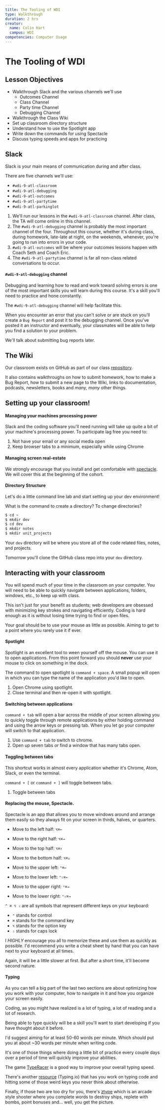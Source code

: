 ```yaml
---
title: The Tooling of WDI
type: Walkthrough
duration: 2 hrs
creator:
  name: Colin Hart
  campus: WDI
competencies: Computer Usage
---
```


# The Tooling of WDI

## Lesson Objectives

  - Walkthrough Slack and the various channels we'll use
    - Outcomes Channel
    - Class Channel
    - Party time Channel
    - Debugging Channel
  - Walkthrough the Class Wiki
  - Set up classroom directory structure
  - Understand how to use the Spotlight app
  - Write down the commands for using Spectacle
  - Discuss typing speeds and apps for practicing

## Slack

Slack is your main means of communication during and after class.

There are five channels we'll use:

- `#wdi-9-atl-classroom`
- `#wdi-9-atl-debugging`
- `#wdi-9-atl-outcomes`
- `#wdi-9-atl-partytime`
- `#wdi-9-atl-parkinglot`

1. We'll run our lessons in the `#wdi-9-atl-classroom` channel. After class, the TA will come online in this channel.
2. The `#wdi-9-atl-debugging` channel is probably the most important channel of the four. Throughout this course, whether it's during class, during homework, late-late at night, on the weekends, whenever, you're going to run into errors in your code.
3. `#wdi-9-atl-outcomes` will be where your outcomes lessons happen with Coach Seth and Coach Eric.
4. The `#wdi-9-atl-partytime` channel is far all non-class related conversations to occur.


#### `#wdi-9-atl-debugging` channel

Debugging and learning how to read and work toward solving errors is one of the most important skills you will learn during this course. It's a skill you'll need to practice and hone constantly.

The `#wdi-9-atl-debugging` channel will help facilitate this.

When you encounter an error that you can't solve or are stuck on you'll create a `Bug Report` and post it to the debugging channel. Once you've posted it an instructor and eventually, your classmates will be able to help you find a solution to your problem.

We'll talk about submitting bug reports later.

## The Wiki

Our classroom exists on GitHub as part of our class [repository](https://github.com/ATL-WDI-Curriculum/atl-wdi-9/wiki).

It also contains walkthroughs on how to submit homework, how to make a Bug Report, how to submit a new page to the Wiki, links to documentation, podcasts, newsletters, books and _many, many_ other things.

## Setting up your classroom!
#### Managing your machines processing power

Slack and the coding software you'll need running will take up quite a bit of your machine's processing power. To participate lag free you need to:

1. Not have your email or any social media open
2. Keep browser tabs to a minimum, especially while using Chrome

#### Managing screen real-estate

We strongly encourage that you install and get comfortable with [spectacle](https://www.spectacleapp.com/). We will cover this at the beginning of the cohort.

#### Directory Structure

Let's do a little command line lab and start setting up your dev environment!

What is the command to create a directory? To change directories?

```bash
$ cd ~
$ mkdir dev
$ cd dev
$ mkdir notes
$ mkdir unit_projects
```

Your `dev` directory will be where you store all of the code related files, notes, and projects.

Tomorrow you'll clone the GitHub class repo into your `dev` directory.

## Interacting with your classroom

You will spend much of your time in the classroom on your computer. You will need to be able to quickly navigate between applications, folders, windows, etc., to keep up with class.

This isn't just for your benefit as students; web developers are obsessed with minimizing key strokes and navigating efficiently. Coding is hard enough as it is without losing time trying to find or open files.

Your goal should be to use your mouse as little as possible. Aiming to get to a point where you rarely use it if ever.

#### Spotlight

Spotlight is an excellent tool to ween yourself off the mouse. You can use it to open applications. From this point forward you should **never** use your mouse to click on something in the dock.

The command to open spotlight is `command + space`. A small popup will open in which you can type the name of the application you'd like to open.

1. Open Chrome using spotlight.
2. Close terminal and then re-open it with spotlight.

#### Switching between applications

`command + tab` will open a bar across the middle of your screen allowing you to quickly toggle through remote applications by either holding command and using the arrow keys or pressing tab. When you let go your computer will switch to that application.

1. Use `command + tab` to switch to chrome.
2. Open up seven tabs _or_ find a window that has many tabs open.

#### Toggling between tabs

This shortcut works in almost every application whether it's Chrome, Atom, Slack, or even the terminal.

`command + [` or `command + ]` will toggle between tabs.

1. Toggle between tabs


#### Replacing the mouse, Spectacle.

Spectacle is an app that allows you to move windows around and arrange them easily so they always fit on your screen in thirds, halves, or quarters.

- Move to the left half: `⌥⌘←`
- Move to the right half: `⌥⌘→`
- Move to the top half: `⌥⌘↑`
- Move to the bottom half: `⌥⌘↓`

- Move to the upper left: `⌃⌘←`
- Move to the lower left: `⌃⇧⌘←`
- Move to the upper right: `⌃⌘→`
- Move to the lower right: `⌃⇧⌘→`

`^ ⌘ ⌥ ⇧` are all symbols that represent different keys on your keyboard:

- `⌃` stands for control
- `⌘` stands for the command key
- `⌥` stands for the option key
- `⇧` stands for caps lock

I *HIGHLY* encourage you all to memorize these and use them as quickly as possible. I'd recommend you write a cheat sheet by hand that you can have next to your keyboard at all times.

Again, it will be a little slower at first. But after a short time, it'll become second nature.

#### Typing

As you can tell a big part of the last two sections are about optimizing how you work with your computer, how to navigate in it and how you organize your screen easily.

Coding, as you might have realized is a lot of typing, a lot of reading and a lot of research.

Being able to type quickly will be a skill you'll want to start developing if you have thought about it before.

I'd suggest aiming for at least 50-60 words per minute. Which should put you at about ~30 words per minute when writing code.

It's one of those things where doing a little bit of practice every couple days over a period of time will quickly improve your abilities.

The game [TypeRacer](http://play.typeracer.com/) is a good way to improve your overall typing speed.

There's another [resource](http://typing.io) (Typing.io) that has you work on typing code and hitting some of those weird keys you never think about otherwise.

Finally, if those two are too dry for you, there's [ztype](http://zty.pe/) which is an arcade style shooter where you complete words to destroy ships, replete with bombs, point bonuses and... well, you get the picture.
